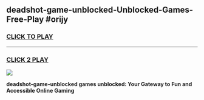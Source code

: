 
## deadshot-game-unblocked-Unblocked-Games-Free-Play #orijy
<h3>
<a href="https://us.freeplayer.one?title=deadshot-game-unblocked&ref=9M">CLICK TO PLAY</a></h3>
<hr>

<h3>
<a href="https://us.freeplayer.one?title=deadshot-game-unblocked&ref=9M">CLICK 2 PLAY</a>
  
</h3>

<a href="https://us.freeplayer.one?title=deadshot-game-unblocked&ref=9M"><img src="https://clearcache.store/games.png"></a>


**deadshot-game-unblocked games unblocked: Your Gateway to Fun and Accessible Online Gaming**
